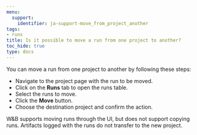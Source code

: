 ```yaml
---
menu:
  support:
    identifier: ja-support-move_from_project_another
tags:
- runs
title: Is it possible to move a run from one project to another?
toc_hide: true
type: docs
---
```


You can move a run from one project to another by following these steps:

- Navigate to the project page with the run to be moved.
- Click on the **Runs** tab to open the runs table.
- Select the runs to move.
- Click the **Move** button.
- Choose the destination project and confirm the action.

W&B supports moving runs through the UI, but does not support copying runs. Artifacts logged with the runs do not transfer to the new project.